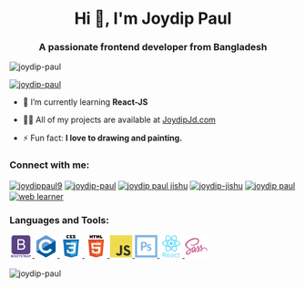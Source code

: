 <h1 align="center">Hi 👋, I'm Joydip Paul</h1>
<h3 align="center">A passionate frontend developer from Bangladesh</h3>

<p align="left"> <img src="https://komarev.com/ghpvc/?username=joydip-paul&label=Profile%20views&color=0e75b6&style=flat" alt="joydip-paul" /> </p>

<p align="left"> <a href="https://github.com/ryo-ma/github-profile-trophy"><img src="https://github-profile-trophy.vercel.app/?username=joydip-paul" alt="joydip-paul" /></a> </p>

- 🌱 I’m currently learning **React-JS**

- 👨‍💻 All of my projects are available at [JoydipJd.com](https://joydip.herokuapp.com/)

- ⚡ Fun fact: **I love to drawing and painting.**

<h3 align="left">Connect with me:</h3>
<p align="left">
<a href="https://twitter.com/joydippaul9" target="blank"><img align="center" src="https://cdn.jsdelivr.net/npm/simple-icons@3.0.1/icons/twitter.svg" alt="joydippaul9" height="30" width="40" /></a>
<a href="https://www.linkedin.com/in/joydip-paul-90b447190/" target="blank"><img align="center" src="https://cdn.jsdelivr.net/npm/simple-icons@3.0.1/icons/linkedin.svg" alt="joydip-paul" height="30" width="40" /></a>
<a href="https://www.facebook.com/joydippaul72/" target="blank"><img align="center" src="https://cdn.jsdelivr.net/npm/simple-icons@3.0.1/icons/facebook.svg" alt="joydip paul jishu" height="30" width="40" /></a>
<a href="https://www.instagram.com/joydip_jishu/" target="blank"><img align="center" src="https://cdn.jsdelivr.net/npm/simple-icons@3.0.1/icons/instagram.svg" alt="joydip-jishu" height="30" width="40" /></a>
<a href="https://www.behance.net/Joydippaul018e" target="blank"><img align="center" src="https://cdn.jsdelivr.net/npm/simple-icons@3.0.1/icons/behance.svg" alt="joydip paul" height="30" width="40" /></a>
<a href="https://www.youtube.com/channel/UCXOoAHrPiW8xD7hMnqHnENA" target="blank"><img align="center" src="https://cdn.jsdelivr.net/npm/simple-icons@3.0.1/icons/youtube.svg" alt="web learner" height="30" width="40" /></a>
</p>

<h3 align="left">Languages and Tools:</h3>
<p align="left"> <a href="https://getbootstrap.com" target="_blank"> <img src="https://raw.githubusercontent.com/devicons/devicon/master/icons/bootstrap/bootstrap-plain-wordmark.svg" alt="bootstrap" width="40" height="40"/> </a> <a href="https://www.cprogramming.com/" target="_blank"> <img src="https://raw.githubusercontent.com/devicons/devicon/master/icons/c/c-original.svg" alt="c" width="40" height="40"/> </a> <a href="https://www.w3schools.com/css/" target="_blank"> <img src="https://raw.githubusercontent.com/devicons/devicon/master/icons/css3/css3-original-wordmark.svg" alt="css3" width="40" height="40"/> </a> <a href="https://www.w3.org/html/" target="_blank"> <img src="https://raw.githubusercontent.com/devicons/devicon/master/icons/html5/html5-original-wordmark.svg" alt="html5" width="40" height="40"/> </a> <a href="https://developer.mozilla.org/en-US/docs/Web/JavaScript" target="_blank"> <img src="https://raw.githubusercontent.com/devicons/devicon/master/icons/javascript/javascript-original.svg" alt="javascript" width="40" height="40"/> </a> <a href="https://www.photoshop.com/en" target="_blank"> <img src="https://raw.githubusercontent.com/devicons/devicon/master/icons/photoshop/photoshop-line.svg" alt="photoshop" width="40" height="40"/> </a> <a href="https://reactjs.org/" target="_blank"> <img src="https://raw.githubusercontent.com/devicons/devicon/master/icons/react/react-original-wordmark.svg" alt="react" width="40" height="40"/> </a> <a href="https://sass-lang.com" target="_blank"> <img src="https://raw.githubusercontent.com/devicons/devicon/master/icons/sass/sass-original.svg" alt="sass" width="40" height="40"/> </a> </p>

<p><img align="center" src="https://github-readme-stats.vercel.app/api/top-langs?username=joydip-paul&show_icons=true&locale=en&layout=compact" alt="joydip-paul" /></p>
